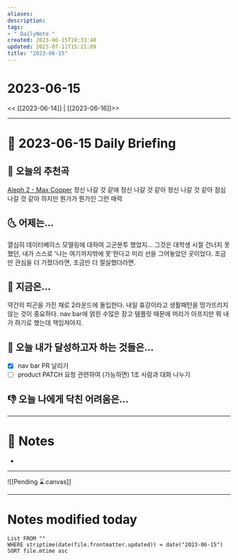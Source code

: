 ```yaml
---
aliases: 
description:
tags:
- " DailyNote "
created: 2023-06-15T19:33:40
updated: 2023-07-11T15:21:09
title: "2023-06-15"
---
```


# 2023-06-15

<< [[2023-06-14]] | [[2023-06-16]]>>

---
# 📅 2023-06-15 Daily Briefing

## 🎵 오늘의 추천곡

[Aleph 2 - Max Cooper](https://youtu.be/tNYfqklRehM) 정신 나갈 것 같애 정신 나갈 것 같아 정신 나갈 것 같아 점심 나갈 것 같아 하지만 뭔가가 뭔가인 그런 매력

## 🌜 어제는...

열심히 데이터베이스 모델링에 대하여 고군분투 했었지... 그것은 대학생 시절 건너지 못했던, 내가 스스로 '나는 여기까지밖에 못'한다고 미리 선을 그어놓았던 곳이었다. 조금만 관심을 더 가졌더라면, 조금만 더 절실했더라면.

## 🙌 지금은...

약간의 피곤을 가진 채로 2라운드에 돌입한다. 내일 휴강이라고 생활패턴을 망가뜨리지 않는 것이 중요하다. nav bar에 얽힌 수많은 장고 템플릿 때문에 머리가 아프지만 뭐 내가 하기로 했는데 책임져야지.

## 🚀 오늘 내가 달성하고자 하는 것들은...

- [x] nav bar PR 날리기
- [ ] product PATCH 요청 관련하여 (가능하면) 1조 사람과 대화 나누기

## 👎 오늘 나에게 닥친 어려움은...


---

# 📝 Notes

- 

___

![[Pending ⌛.canvas]]

---
# Notes modified today

```dataview
List FROM "" 
WHERE striptime(date(file.frontmatter.updated)) = date("2023-06-15") 
SORT file.mtime asc
```
